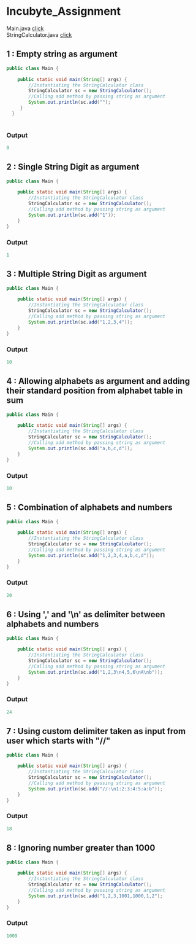 # Incubyte_Assignment

Main.java [click](https://github.com/AnujMutha/Incubyte_Assignment/tree/main/src/Main.java)
<br/>
StringCalculator.java [click](https://github.com/AnujMutha/Incubyte_Assignment/tree/main/src/StringCalculator.java)

## 1 : Empty string as argument
```java
public class Main {

    public static void main(String[] args) {
        //Instantiating the StringCalculator class
        StringCalculator sc = new StringCalculator();
        //Calling add method by passing string as argument
        System.out.println(sc.add("");
     }
  }
        
```
### Output
```java
0
```
## 2 : Single String Digit as argument
```java
public class Main {

    public static void main(String[] args) {
        //Instantiating the StringCalculator class
        StringCalculator sc = new StringCalculator();
        //Calling add method by passing string as argument
        System.out.println(sc.add("1"));
    }
}
```
### Output
```java
1
```
## 3 : Multiple String Digit as argument
```java
public class Main {

    public static void main(String[] args) {
        //Instantiating the StringCalculator class
        StringCalculator sc = new StringCalculator();
        //Calling add method by passing string as argument
        System.out.println(sc.add("1,2,3,4"));
    }
}
```
### Output
```java
10
```
## 4 : Allowing alphabets as argument and adding their standard position from alphabet table in sum 
```java
public class Main {

    public static void main(String[] args) {
        //Instantiating the StringCalculator class
        StringCalculator sc = new StringCalculator();
        //Calling add method by passing string as argument
        System.out.println(sc.add("a,b,c,d"));
    }
}
```
### Output
```java
10
```
## 5 : Combination of alphabets and numbers
```java
public class Main {

    public static void main(String[] args) {
        //Instantiating the StringCalculator class
        StringCalculator sc = new StringCalculator();
        //Calling add method by passing string as argument
        System.out.println(sc.add("1,2,3,4,a,b,c,d"));
    }
}
```
### Output
```java
20
```
## 6 : Using ',' and '\n' as delimiter between alphabets and numbers
```java
public class Main {

    public static void main(String[] args) {
        //Instantiating the StringCalculator class
        StringCalculator sc = new StringCalculator();
        //Calling add method by passing string as argument
        System.out.println(sc.add("1,2,3\n4,5,6\nA\nb"));
    }
}
```
### Output
```java
24
```
## 7 : Using custom delimiter taken as input from user which starts with "//"
```java
public class Main {

    public static void main(String[] args) {
        //Instantiating the StringCalculator class
        StringCalculator sc = new StringCalculator();
        //Calling add method by passing string as argument
        System.out.println(sc.add("//:\n1:2:3:4:5:a:b"));
    }
}
```
### Output
```java
18
```
## 8 : Ignoring number greater than 1000
```java
public class Main {

    public static void main(String[] args) {
        //Instantiating the StringCalculator class
        StringCalculator sc = new StringCalculator();
        //Calling add method by passing string as argument
        System.out.println(sc.add("1,2,3,1001,1000,1,2");
    }
}
```
### Output
```java
1009
```

